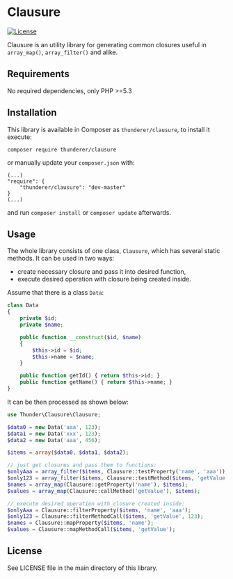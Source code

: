 # Clausure

[![License](https://poser.pugx.org/thunderer/shortcode/license.svg)](https://packagist.org/packages/thunderer/clausure)

Clausure is an utility library for generating common closures useful in `array_map()`, `array_filter()` and alike.

## Requirements

No required dependencies, only PHP >=5.3

## Installation

This library is available in Composer as `thunderer/clausure`, to install it execute:

```
composer require thunderer/clausure
```

or manually update your `composer.json` with:

```
(...)
"require": {
    "thunderer/clausure": "dev-master"
}
(...)
```

and run `composer install` or `composer update` afterwards.

## Usage

The whole library consists of one class, `Clausure`, which has several static methods. It can be used in two ways:

* create necessary closure and pass it into desired function,
* execute desired operation with closure being created inside.

Assume that there is a class `Data`:

```php
class Data
{
    private $id;
    private $name;

    public function __construct($id, $name)
    {
        $this->id = $id;
        $this->name = $name;
    }

    public function getId() { return $this->id; }
    public function getName() { return $this->name; }
}
```

It can be then processed as shown below:

```php
use Thunder\Clausure\Clausure;

$data0 = new Data('aaa', 123);
$data1 = new Data('xxx', 123);
$data2 = new Data('aaa', 456);

$items = array($data0, $data1, $data2);

// just get closures and pass them to functions:
$onlyAaa = array_filter($items, Clausure::testProperty('name', 'aaa'));
$only123 = array_filter($items, Clausure::testMethod($items, 'getValue'));
$names = array_map(Clausure::getProperty('name'), $items);
$values = array_map(Clausure::callMethod('getValue'), $items);

// execute desired operation with closure created inside:
$onlyAaa = Clausure::filterProperty($items, 'name', 'aaa');
$only123 = Clausure::filterMethodCall($items, 'getValue', 123);
$names = Clausure::mapProperty($items, 'name');
$values = Clausure::mapMethodCall($items, 'getValue');
```

## License

See LICENSE file in the main directory of this library.
